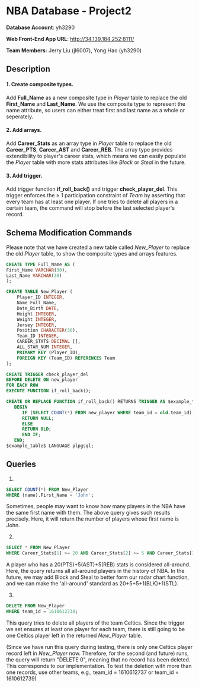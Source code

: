 # NBA Database - Project2

**Database Account**: yh3290

**Web Front-End App URL**: http://34.139.184.252:8111/

**Team Members:** Jerry Liu (jl6007), Yong Hao (yh3290)

## Description
#### 1. Create composite types.
Add **Full_Name** as a new composite type in _Player_ table to replace the old **First_Name** and **Last_Name**. We use the composite type to represent the name attribute, so users can either treat first and last name as a whole or seperately.

#### 2. Add arrays.
Add **Career_Stats** as an array type in _Player_ table to replace the old **Career_PTS**, **Career_AST** and **Career_REB**. The array type provides extendibility to player's career stats, which means we can easily populate the _Player_ table with more stats attributes like _Block_ or _Steal_ in the future.

#### 3. Add trigger.
Add trigger function **if_roll_back()** and trigger **check_player_del**. This trigger enforces the $\geq$ 1 participation constraint of _Team_ by asserting that every team has at least one player. If one tries to delete all players in a certain team, the command will stop before the last selected player's record.

## Schema Modification Commands
Please note that we have created a new table called _New_Player_ to replace the old _Player_ table, to show the composite types and arrays features.
```sql
CREATE TYPE Full_Name AS (
First_Name VARCHAR(30),
Last_Name VARCHAR(30)
);
```

```sql
CREATE TABLE New_Player (
	Player_ID INTEGER,
	Name Full_Name,
	Date_Birth DATE,
	Height INTEGER,
	Weight INTEGER,
	Jersey INTEGER,
	Position CHARACTER(30),
	Team_ID INTEGER,
	CAREER_STATS DECIMAL [],
	ALL_STAR_NUM INTEGER,
	PRIMARY KEY (Player_ID),
	FOREIGN KEY (Team_ID) REFERENCES Team
);
```

```sql
CREATE TRIGGER check_player_del
BEFORE DELETE ON new_player
FOR EACH ROW
EXECUTE FUNCTION if_roll_back();

CREATE OR REPLACE FUNCTION if_roll_back() RETURNS TRIGGER AS $example_table$
   BEGIN
      IF (SELECT COUNT(*) FROM new_player WHERE team_id = old.team_id) <= 1 THEN
      RETURN NULL;
      ELSE
      RETURN OLD; 
      END IF;
   END;
$example_table$ LANGUAGE plpgsql;
```
## Queries
1.
```sql
SELECT COUNT(*) FROM New_Player
WHERE (name).First_Name = 'John';
```
Sometimes, people may want to know how many players in the NBA have the same first name with them. The above query gives such results precisely. Here, it will return the number of players whose first name is John.

2.
```sql
SELECT * FROM New_Player
WHERE Career_Stats[1] >= 20 AND Career_Stats[2] >= 5 AND Career_Stats[3] >= 5;
```
A player who has a 20(PTS)+5(AST)+5(REB) stats is considered all-around. Here, the query returns all all-around players in the history of NBA. In the future, we may add Block and Steal to better form our radar chart function, and we can make the 'all-around' standard as 20+5+5+1(BLK)+1(STL).

3. 
```sql
DELETE FROM New_Player
WHERE team_id = 1610612738;
```
This query tries to delete all players of the team Celtics. Since the trigger we set ensures at least one player for each team, there is still going to be one Celtics player left in the returned _New_Player_ table.

(Since we have run this query during testing, there is only one Celtics player record left in _New_Player_ now. Therefore, for the second (and future) runs, the query will return "DELETE 0", meaning that no record has been deleted. This corresponds to our implementation. To test the deletion with more than one records, use other teams, e.g., team_id = 1610612737 or team_id = 1610612739)
